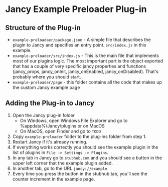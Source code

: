 # Jancy Example Preloader Plug-in

## Structure of the Plug-in
- `example-preloadaer/package.json` - A simple file that describes the plugin to Jancy and specifies an entry point. `src/index.js` in this example.
- `example-preloader/src/index.js` - This is the main file that implements most of our plugins logic. The most important part is the object exported that has a couple of very specific jancy properties and functions (jancy_props, jancy_onInit, jancy_onEnabled, jancy_onDisabled). That's probably where you should start.
- `example-preloader/page` - this folder contains all the code that makes up the custom Jancy example page

## Adding the Plug-in to Jancy

1. Open the Jancy plug-in folder
    - On Windows, open Windows File Explorer and go to %appdata%\Jancy\plugins or on MacOS
    - On MacOS, open Finder and go to `TODO`
2. Copy `example-preloader` folder to the plug-ins folder from step 1.
3. Restart Jancy if it's already running.
4. If everything works correctly you should see the example plugin in the list of plugins in `File -> Settings -> Plugins`.
5. In any tab in Jancy go to `stubhub.com` and you should see a button in the upper left corner that the example plugin added.
6. In another tab, go to the URL `jancy://example`
7. Every time you press the button in the stubhub tab, you'll see the counter increment in the example page.
